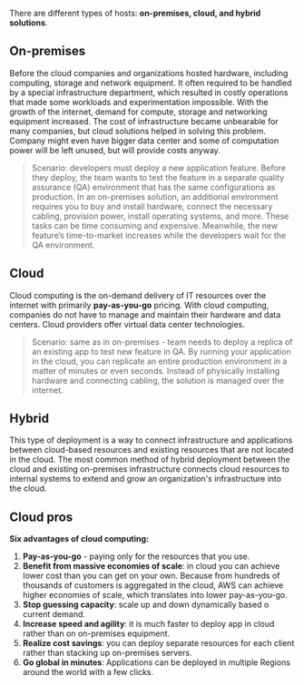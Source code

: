 
There are different types of hosts: **on-premises, cloud, and hybrid solutions**. 

## On-premises 

Before the cloud companies and organizations hosted hardware, including computing, storage and network equipment. It often required to be handled by a special infrastructure department, which resulted in costly operations that made some workloads and experimentation impossible. With the growth of the internet, demand for compute, storage and networking equipment increased. The cost of infrastructure became unbearable for many companies, but cloud solutions helped in solving this problem. Company might even have bigger data center and some of computation power will be left unused, but will provide costs anyway.

> Scenario: developers must deploy a new application feature. Before they deploy, the team wants to test the feature in a separate quality assurance (QA) environment that has the same configurations as production. In an on-premises solution, an additional environment requires you to buy and install hardware, connect the necessary cabling, provision power, install operating systems, and more. These tasks can be time consuming and expensive. Meanwhile, the new feature’s time-to-market increases while the developers wait for the QA environment.
## Cloud

Cloud computing is the on-demand delivery of IT resources over the internet with primarily **pay-as-you-go** pricing. With cloud computing, companies do not have to manage and maintain their hardware and data centers. Cloud providers offer virtual data center technologies.

> Scenario: same as in on-premises - team needs to deploy a replica of an existing app to test new feature in QA. By running your application in the cloud, you can replicate an entire production environment in a matter of minutes or even seconds. Instead of physically installing hardware and connecting cabling, the solution is managed over the internet.
## Hybrid

This type of deployment is a way to connect infrastructure and applications between cloud-based resources and existing resources that are not located in the cloud. The most common method of hybrid deployment between the cloud and existing on-premises infrastructure connects cloud resources to internal systems to extend and grow an organization's infrastructure into the cloud.

## Cloud pros

**Six advantages of cloud computing:**
1. **Pay-as-you-go** - paying only for the resources that you use.
2. **Benefit from massive economies of scale**: in cloud you can achieve lower cost than you can get on your own. Because from hundreds of thousands of customers is aggregated in the cloud, AWS can achieve higher economies of scale, which translates into lower pay-as-you-go.
3. **Stop guessing capacity**: scale up and down dynamically based o current demand.
4. **Increase speed and agility**: it is much faster to deploy app in cloud rather than on on-premises equipment.
5. **Realize cost savings**: you can deploy separate resources for each client rather than stacking up on-premises servers.
6. **Go global in minutes**: Applications can be deployed in multiple Regions around the world with a few clicks.